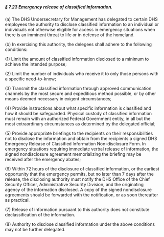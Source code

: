 ##### § 7.23 Emergency release of classified information. #####

(a) The DHS Undersecretary for Management has delegated to certain DHS employees the authority to disclose classified information to an individual or individuals not otherwise eligible for access in emergency situations when there is an imminent threat to life or in defense of the homeland.

(b) In exercising this authority, the delegees shall adhere to the following conditions:

(1) Limit the amount of classified information disclosed to a minimum to achieve the intended purpose;

(2) Limit the number of individuals who receive it to only those persons with a specific need-to-know;

(3) Transmit the classified information through approved communication channels by the most secure and expeditious method possible, or by other means deemed necessary in exigent circumstances;

(4) Provide instructions about what specific information is classified and how it should be safeguarded. Physical custody of classified information must remain with an authorized Federal Government entity, in all but the most extraordinary circumstances as determined by the delegated official;

(5) Provide appropriate briefings to the recipients on their responsibilities not to disclose the information and obtain from the recipients a signed DHS Emergency Release of Classified Information Non-disclosure Form. In emergency situations requiring immediate verbal release of information, the signed nondisclosure agreement memorializing the briefing may be received after the emergency abates;

(6) Within 72 hours of the disclosure of classified information, or the earliest opportunity that the emergency permits, but no later than 7 days after the release, the disclosing authority must notify the DHS Office of the Chief Security Officer, Administrative Security Division, and the originating agency of the information disclosed. A copy of the signed nondisclosure agreements should be forwarded with the notification, or as soon thereafter as practical.

(7) Release of information pursuant to this authority does not constitute declassification of the information.

(8) Authority to disclose classified information under the above conditions may not be further delegated.